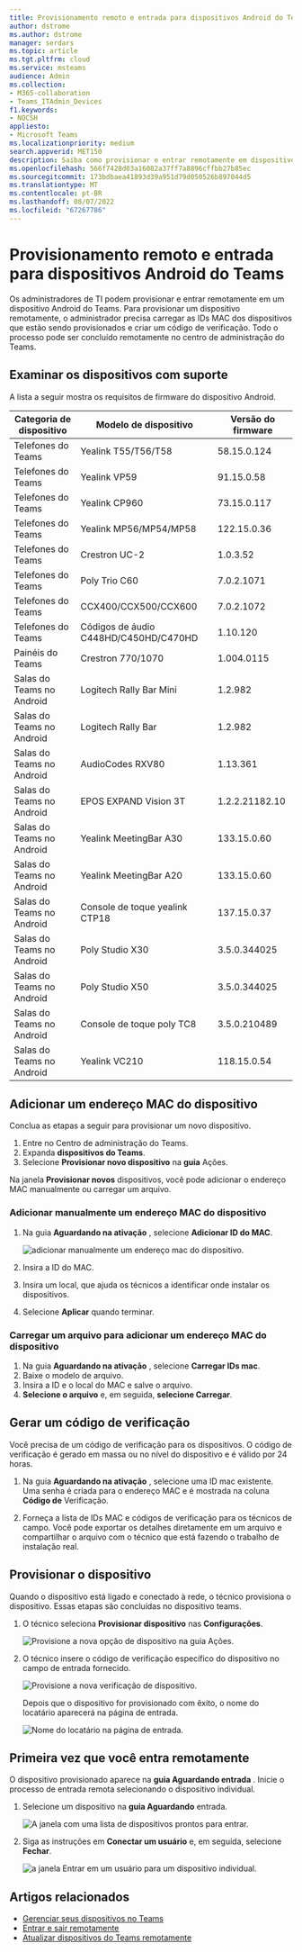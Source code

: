 ```yaml
---
title: Provisionamento remoto e entrada para dispositivos Android do Teams
author: dstrome
ms.author: dstrome
manager: serdars
ms.topic: article
ms.tgt.pltfrm: cloud
ms.service: msteams
audience: Admin
ms.collection:
- M365-collaboration
- Teams_ITAdmin_Devices
f1.keywords:
- NOCSH
appliesto:
- Microsoft Teams
ms.localizationpriority: medium
search.appverid: MET150
description: Saiba como provisionar e entrar remotamente em dispositivos Android do Teams
ms.openlocfilehash: 566f7428d03a16082a37ff7a8896cffbb27b85ec
ms.sourcegitcommit: 173bdbaea41893d39a951d79d050526b897044d5
ms.translationtype: MT
ms.contentlocale: pt-BR
ms.lasthandoff: 08/07/2022
ms.locfileid: "67267786"
---
```

# <a name="remote-provisioning-and-sign-in-for-teams-android-devices"></a>Provisionamento remoto e entrada para dispositivos Android do Teams

Os administradores de TI podem provisionar e entrar remotamente em um dispositivo Android do Teams. Para provisionar um dispositivo remotamente, o administrador precisa carregar as IDs MAC dos dispositivos que estão sendo provisionados e criar um código de verificação. Todo o processo pode ser concluído remotamente no centro de administração do Teams.

## <a name="review-the-supported-devices"></a>Examinar os dispositivos com suporte

A lista a seguir mostra os requisitos de firmware do dispositivo Android.

|Categoria de dispositivo|Modelo de dispositivo|Versão do firmware|
|---|---|---|
|Telefones do Teams|Yealink T55/T56/T58|58.15.0.124|
|Telefones do Teams|Yealink VP59|91.15.0.58|
|Telefones do Teams|Yealink CP960|73.15.0.117|
|Telefones do Teams|Yealink MP56/MP54/MP58|122.15.0.36|
|Telefones do Teams|Crestron UC-2|1.0.3.52|
|Telefones do Teams|Poly Trio C60|7.0.2.1071|
|Telefones do Teams|CCX400/CCX500/CCX600 |7.0.2.1072|
|Telefones do Teams|Códigos de áudio C448HD/C450HD/C470HD|1.10.120|
|Painéis do Teams|Crestron 770/1070|1.004.0115|
|Salas do Teams no Android|Logitech Rally Bar Mini|1.2.982|
|Salas do Teams no Android|Logitech Rally Bar|1.2.982|
|Salas do Teams no Android|AudioCodes RXV80|1.13.361|
|Salas do Teams no Android|EPOS EXPAND Vision 3T|1.2.2.21182.10|
|Salas do Teams no Android|Yealink MeetingBar A30|133.15.0.60|
|Salas do Teams no Android|Yealink MeetingBar A20|133.15.0.60|
|Salas do Teams no Android|Console de toque yealink CTP18|137.15.0.37|
|Salas do Teams no Android|Poly Studio X30|3.5.0.344025|
|Salas do Teams no Android|Poly Studio X50|3.5.0.344025|
|Salas do Teams no Android|Console de toque poly TC8 |3.5.0.210489|
|Salas do Teams no Android|Yealink VC210|118.15.0.54|

## <a name="add-a-device-mac-address"></a>Adicionar um endereço MAC do dispositivo

Conclua as etapas a seguir para provisionar um novo dispositivo.

1. Entre no Centro de administração do Teams.
2. Expanda **dispositivos do Teams**.
3. Selecione **Provisionar novo dispositivo** na **guia** Ações.

Na janela **Provisionar novos** dispositivos, você pode adicionar o endereço MAC manualmente ou carregar um arquivo.

### <a name="manually-add-a-device-mac-address"></a>Adicionar manualmente um endereço MAC do dispositivo

1. Na guia **Aguardando na ativação** , selecione **Adicionar ID do MAC**.

   ![adicionar manualmente um endereço mac do dispositivo.](../media/remote-provision-6-new.png)

1. Insira a ID do MAC.
1. Insira um local, que ajuda os técnicos a identificar onde instalar os dispositivos.
1. Selecione **Aplicar** quando terminar.

### <a name="upload-a-file-to-add-a-device-mac-address"></a>Carregar um arquivo para adicionar um endereço MAC do dispositivo

1. Na guia **Aguardando na ativação** , selecione **Carregar IDs mac**.
2. Baixe o modelo de arquivo.
3. Insira a ID e o local do MAC e salve o arquivo.
4. **Selecione o arquivo** e, em seguida, **selecione Carregar**.

## <a name="generate-a-verification-code"></a>Gerar um código de verificação

Você precisa de um código de verificação para os dispositivos. O código de verificação é gerado em massa ou no nível do dispositivo e é válido por 24 horas.

1. Na guia **Aguardando na ativação** , selecione uma ID mac existente.
   Uma senha é criada para o endereço MAC e é mostrada na coluna **Código de** Verificação.

2. Forneça a lista de IDs MAC e códigos de verificação para os técnicos de campo. Você pode exportar os detalhes diretamente em um arquivo e compartilhar o arquivo com o técnico que está fazendo o trabalho de instalação real.

## <a name="provision-the-device"></a>Provisionar o dispositivo

Quando o dispositivo está ligado e conectado à rede, o técnico provisiona o dispositivo. Essas etapas são concluídas no dispositivo teams.

1. O técnico seleciona **Provisionar dispositivo** nas **Configurações**.  

   ![Provisione a nova opção de dispositivo na guia Ações.](../media/provision-device1.png)
  
2. O técnico insere o código de verificação específico do dispositivo no campo de entrada fornecido.

   ![Provisione a nova verificação de dispositivo.](../media/provision-device-verification1.png)

   Depois que o dispositivo for provisionado com êxito, o nome do locatário aparecerá na página de entrada.

   ![Nome do locatário na página de entrada.](../media/provision-code.png)

## <a name="first-time-remote-sign-in"></a>Primeira vez que você entra remotamente

O dispositivo provisionado aparece na **guia Aguardando entrada** . Inicie o processo de entrada remota selecionando o dispositivo individual.

1. Selecione um dispositivo na **guia Aguardando** entrada.

   ![A janela com uma lista de dispositivos prontos para entrar.](../media/remote-device1.png)

2. Siga as instruções em **Conectar um usuário** e, em seguida, selecione **Fechar**.

   ![a janela Entrar em um usuário para um dispositivo individual.](../media/sign-in-user.png)

## <a name="related-articles"></a>Artigos relacionados

- [Gerenciar seus dispositivos no Teams](device-management.md)
- [Entrar e sair remotamente](remote-sign-in-and-sign-out.md)
- [Atualizar dispositivos do Teams remotamente](remote-update.md)
